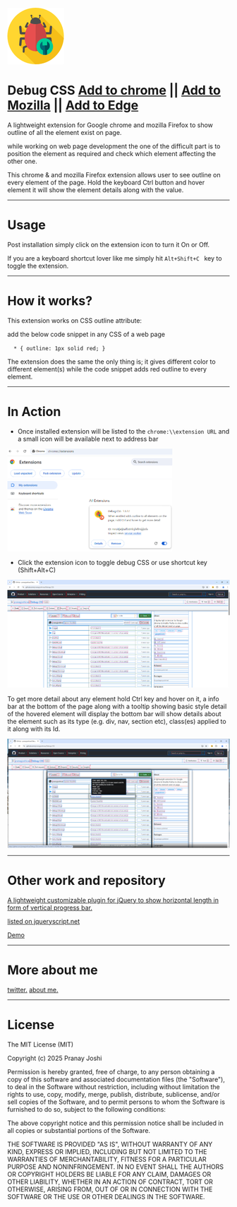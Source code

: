 ![](icon_128.png)

# Debug CSS [Add to chrome](https://chrome.google.com/webstore/detail/debug-css/igiofjnckcagmjgdoaakafngegecjnkj?hl=en-US&gl=IN) || [Add to Mozilla](https://addons.mozilla.org/en-US/firefox/addon/pranay-joshi/) || [Add to Edge](https://microsoftedge.microsoft.com/addons/detail/debug-css/chlajdlkaknpjjgodghbapjhogoigegh)

A lightweight extension for Google chrome and mozilla Firefox to show outline of all the element exist on page.

while working on web page development the one of the difficult part is to position the element as required and check which element affecting the other one.

This chrome & and mozilla Firefox extension allows user to see outline on every element of the page. Hold the keyboard Ctrl button and hover element it will show the element details along with the value.

----------

# Usage

Post installation simply click on the extension icon to turn it On or Off.

If you are a keyboard shortcut lover like me simply hit `Alt+Shift+C ` key to toggle the extension.


----------

# How it works?

This extension works on CSS outline attribute:

add the below code snippet in any CSS of a web page 


`
  * {
	outline: 1px solid red;
  }`

The extension does the same the only thing is; it gives different color to different element(s) while the code snippet adds red outline to every element.  

----------

# In Action



- Once installed extension will be listed to the `chrome:\\extension URL` and a small icon will be available next to address bar

<img src="img/listing.PNG" width="374">



- Click the extension icon to toggle debug CSS or use shortcut key (Shift+Alt+C)

![](img/inAction.PNG)


To get more detail about any element hold Ctrl key and hover on it, a info bar at the bottom of the page along with a tooltip showing basic style detail of the hovered element will display the bottom bar will show details about the element such as its type (e.g. div, nav, section etc), class(es) applied to it along with its Id.

![](img/inActionWithInfo.PNG)

----------

# Other work and repository

[A lightweight customizable plugin for jQuery to show horizontal length in form of vertical progress bar.](https://github.com/pranayjoshicse/VerLim.js)


[listed on jqueryscript.net](https://www.jqueryscript.net/other/Simple-Custom-Reading-Indicator-with-jQuery-VerLim-js.html)

[Demo](https://www.jqueryscript.net/demo/Simple-Custom-Reading-Indicator-with-jQuery-VerLim-js/)


----------

# More about me

[twitter.](https://twitter.com/pranayjoshicse)
[about me.](https://about.me/pranayjoshi)


----------


# License

The MIT License (MIT)

Copyright (c) 2025 Pranay Joshi

Permission is hereby granted, free of charge, to any person obtaining a copy
of this software and associated documentation files (the "Software"), to deal
in the Software without restriction, including without limitation the rights
to use, copy, modify, merge, publish, distribute, sublicense, and/or sell
copies of the Software, and to permit persons to whom the Software is
furnished to do so, subject to the following conditions:

The above copyright notice and this permission notice shall be included in all
copies or substantial portions of the Software.

THE SOFTWARE IS PROVIDED "AS IS", WITHOUT WARRANTY OF ANY KIND, EXPRESS OR
IMPLIED, INCLUDING BUT NOT LIMITED TO THE WARRANTIES OF MERCHANTABILITY,
FITNESS FOR A PARTICULAR PURPOSE AND NONINFRINGEMENT. IN NO EVENT SHALL THE
AUTHORS OR COPYRIGHT HOLDERS BE LIABLE FOR ANY CLAIM, DAMAGES OR OTHER
LIABILITY, WHETHER IN AN ACTION OF CONTRACT, TORT OR OTHERWISE, ARISING FROM,
OUT OF OR IN CONNECTION WITH THE SOFTWARE OR THE USE OR OTHER DEALINGS IN THE
SOFTWARE.

